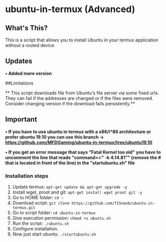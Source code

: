 # ubuntu-in-termux (Advanced)


## What's This?

This is a script that allows you to install Ubuntu in your termux application without a rooted device

## Updates

**• Added more version**

##Limitations 

** This script downloads file from Ubuntu's file server via some fixed urls. They can fail if the addresses are changed or if the files were removed. Consider changing version if the download fails persistently.**


## Important

**• If you have to use ubuntu in termux with a x86/i\*86 architecture or prefer ubuntu 19.10 you can use this branch -> https://github.com/MFDGaming/ubuntu-in-termux/tree/ubuntu19.10**

**• If you get an error message that says "Fatal Kernel too old" you have to uncomment the line that reads "command+=" -k 4.14.81"" (remove the # that is located in front of the line) in the "startubuntu.sh" file**

### Installation steps

1. Update termux: `apt-get update && apt-get upgrade -y`
2. Install wget, proot and git: `apt-get install wget proot git -y`
3. Go to HOME folder: `cd ~`
4. Download script: `git clone https://github.com/TISnoob/ubuntu-in-termux.git`
5. Go to script folder: `cd ubuntu-in-termux`
6. Give execution permission: `chmod +x ubuntu.sh`
7. Run the script: `./ubuntu.sh`
8. Configure installation.
9. Now just start ubuntu: `./startubuntu.sh`
